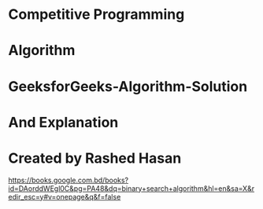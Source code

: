 # Competitive Programming 
# Algorithm
# GeeksforGeeks-Algorithm-Solution
# And Explanation

 # Created  by Rashed Hasan
https://books.google.com.bd/books?id=DAorddWEgl0C&pg=PA48&dq=binary+search+algorithm&hl=en&sa=X&redir_esc=y#v=onepage&q&f=false
